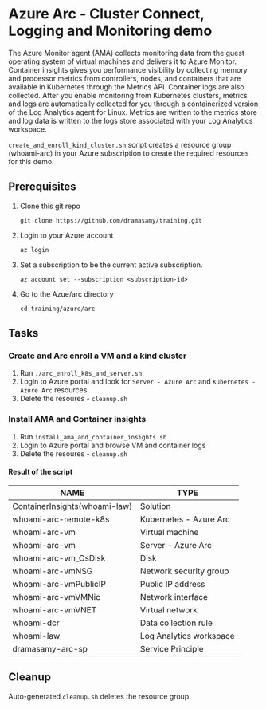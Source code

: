 # Azure Arc - Cluster Connect, Logging and Monitoring demo

The Azure Monitor agent (AMA) collects monitoring data from the guest operating system of virtual machines and delivers it to Azure Monitor. Container insights gives you performance visibility by collecting memory and processor metrics from controllers, nodes, and containers that are available in Kubernetes through the Metrics API. Container logs are also collected. After you enable monitoring from Kubernetes clusters, metrics and logs are automatically collected for you through a containerized version of the Log Analytics agent for Linux. Metrics are written to the metrics store and log data is written to the logs store associated with your Log Analytics workspace.

`create_and_enroll_kind_cluster.sh` script creates a resource group (whoami-arc) in your Azure subscription to create the required resources for this demo.

## Prerequisites
1. Clone this git repo
    ```
    git clone https://github.com/dramasamy/training.git
    ```
2. Login to your Azure account
    ```
    az login
    ```
3. Set a subscription to be the current active subscription.
    ```
    az account set --subscription <subscription-id>
    ```
4. Go to the Azue/arc directory
    ```
    cd training/azure/arc
    ```
## Tasks
### Create and Arc enroll a VM and a kind cluster
1. Run `./arc_enroll_k8s_and_server.sh`
2. Login to Azure portal and look for `Server - Azure Arc` and `Kubernetes - Azure Arc` resources.
3. Delete the resoures - `cleanup.sh`

### Install AMA and Container insights
1. Run `install_ama_and_container_insights.sh`
2. Login to Azure portal and browse VM and container logs
3. Delete the resoures - `cleanup.sh`
#### Result of the script
NAME | TYPE 
--- | --- 
ContainerInsights(whoami-law) | Solution
whoami-arc-remote-k8s | Kubernetes - Azure Arc
whoami-arc-vm | Virtual machine
whoami-arc-vm | Server - Azure Arc
whoami-arc-vm_OsDisk | Disk
whoami-arc-vmNSG | Network security group
whoami-arc-vmPublicIP | Public IP address
whoami-arc-vmVMNic | Network interface
whoami-arc-vmVNET | Virtual network
whoami-dcr | Data collection rule
whoami-law | Log Analytics workspace
dramasamy-arc-sp | Service Principle 

## Cleanup
Auto-generated `cleanup.sh` deletes the resource group.
